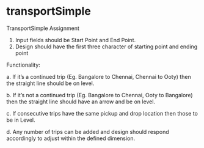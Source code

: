 # transportSimple
TransportSimple Assignment

1. Input fields should be Start Point and End Point.
2. Design should have the first three character of starting point and ending point

Functionality:

a. If it’s a continued trip (Eg. Bangalore to Chennai, Chennai to Ooty) then the straight line should be on level.

b. If it’s not a continued trip (Eg. Bangalore to Chennai, Ooty to Bangalore) then the straight line should have an arrow and be on level.

c. If consecutive trips have the same pickup and drop location then those to be in Level.

d. Any number of trips can be added and design should respond accordingly to adjust within the defined dimension.
